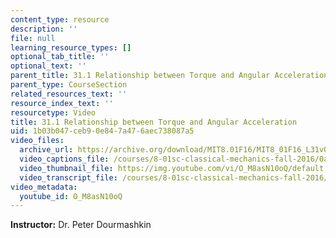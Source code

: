 ```yaml
---
content_type: resource
description: ''
file: null
learning_resource_types: []
optional_tab_title: ''
optional_text: ''
parent_title: 31.1 Relationship between Torque and Angular Acceleration
parent_type: CourseSection
related_resources_text: ''
resource_index_text: ''
resourcetype: Video
title: 31.1 Relationship between Torque and Angular Acceleration
uid: 1b03b047-ceb9-0e84-7a47-6aec738087a5
video_files:
  archive_url: https://archive.org/download/MIT8.01F16/MIT8_01F16_L31v01_360p.mp4
  video_captions_file: /courses/8-01sc-classical-mechanics-fall-2016/0a6b943ae8d753bf8027bac93d58258e_O_M8asN10oQ.vtt
  video_thumbnail_file: https://img.youtube.com/vi/O_M8asN10oQ/default.jpg
  video_transcript_file: /courses/8-01sc-classical-mechanics-fall-2016/5fc358ecf7d1067bec947e125dffc110_O_M8asN10oQ.pdf
video_metadata:
  youtube_id: O_M8asN10oQ
---
```


**Instructor:** Dr. Peter Dourmashkin